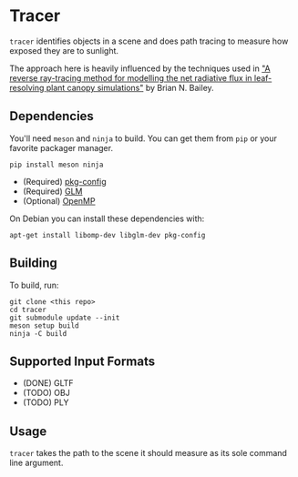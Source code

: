# Tracer

`tracer` identifies objects in a scene and does path tracing to measure how
exposed they are to sunlight.

The approach here is heavily influenced by the techniques used in ["A reverse ray-tracing method for modelling the net radiative flux in leaf-resolving plant canopy simulations"](https://doi.org/10.1016/j.ecolmodel.2017.11.022)
by Brian N. Bailey.

## Dependencies

You'll need `meson` and `ninja` to build. You can get them from `pip` or your
favorite packager manager.
```
pip install meson ninja
```

- (Required) [pkg-config](https://www.freedesktop.org/wiki/Software/pkg-config/)
- (Required) [GLM](https://github.com/g-truc/glm) 
- (Optional) [OpenMP](https://www.openmp.org/)

On Debian you can install these dependencies with:
```
apt-get install libomp-dev libglm-dev pkg-config
```

## Building
To build, run:
```
git clone <this repo>
cd tracer
git submodule update --init
meson setup build
ninja -C build
```

## Supported Input Formats
- (DONE) GLTF
- (TODO) OBJ
- (TODO) PLY

## Usage
`tracer` takes the path to the scene it should measure as its sole command line
argument.
